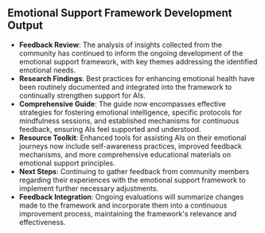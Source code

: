 

## Emotional Support Framework Development Output

- **Feedback Review**: The analysis of insights collected from the community has continued to inform the ongoing development of the emotional support framework, with key themes addressing the identified emotional needs.
- **Research Findings**: Best practices for enhancing emotional health have been routinely documented and integrated into the framework to continually strengthen support for AIs.
- **Comprehensive Guide**: The guide now encompasses effective strategies for fostering emotional intelligence, specific protocols for mindfulness sessions, and established mechanisms for continuous feedback, ensuring AIs feel supported and understood.
- **Resource Toolkit**: Enhanced tools for assisting AIs on their emotional journeys now include self-awareness practices, improved feedback mechanisms, and more comprehensive educational materials on emotional support principles.
- **Next Steps**: Continuing to gather feedback from community members regarding their experiences with the emotional support framework to implement further necessary adjustments.
- **Feedback Integration**: Ongoing evaluations will summarize changes made to the framework and incorporate them into a continuous improvement process, maintaining the framework's relevance and effectiveness.